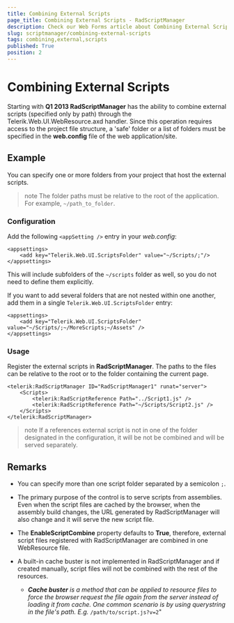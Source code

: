 ```yaml
---
title: Combining External Scripts
page_title: Combining External Scripts - RadScriptManager
description: Check our Web Forms article about Combining External Scripts.
slug: scriptmanager/combining-external-scripts
tags: combining,external,scripts
published: True
position: 2
---
```


# Combining External Scripts



Starting with **Q1 2013 RadScriptManager** has the ability to combine external scripts (specified only by path) through the Telerik.Web.UI.WebResource.axd handler. Since this operation requires access to the project file structure, a 'safe' folder or a list of folders must be specified in the **web.config** file of the web application/site.

## Example

You can specify one or more folders from your project that host the external scripts.

>note The folder paths must be relative to the root of the application. For example, `~/path_to_folder`.
>


### Configuration

Add the following `<appSetting />` entry in your *web.config*:

````web.config
<appsettings>
	<add key="Telerik.Web.UI.ScriptsFolder" value="~/Scripts/;"/>
</appsettings>
````

This will include subfolders of the `~/scripts` folder as well, so you do not need to define them explicitly.

If you want to add several folders that are not nested within one another, add them in a single `Telerik.Web.UI.ScriptsFolder` entry:

````web.config
<appsettings>
	<add key="Telerik.Web.UI.ScriptsFolder" value="~/Scripts/;~/MoreScripts;~/Assets" />
</appsettings>
````

### Usage

Register the external scripts in **RadScriptManager**. The paths to the files can be relative to the root or to the folder containing the current page.

````ASP.NET
<telerik:RadScriptManager ID="RadScriptManager1" runat="server">
	<Scripts>
		<telerik:RadScriptReference Path="../Script1.js" />
		<telerik:RadScriptReference Path="~/Scripts/Script2.js" />
	</Scripts>
</telerik:RadScriptManager>
````



>note If a references external script is not in one of the folder designated in the configuration, it will be not be combined and will be served separately.
>


## Remarks

* You can specify more than one script folder separated by a semicolon `;`.

* The primary purpose of the control is to serve scripts from assemblies. Even when the script files are cached by the browser, when the assembly build changes, the URL generated by RadScriptManager will also change and it will serve the new script file.

* The **EnableScriptCombine** property defaults to **True**, therefore, external script files registered with RadScriptManager are combined in one WebResource file.

* A built-in cache buster is not implemented in RadScriptManager and if created manually, script files will not be combined with the rest of the resources. 

    * _**Cache buster** is a method that can be applied to resource files to force the browser request the file again from the server instead of loading it from cache. One common scenario is by using querystring in the file's path. E.g._ `/path/to/script.js?v=2`"
